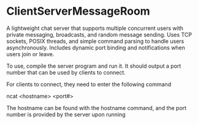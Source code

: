 # ClientServerMessageRoom
A lightweight chat server that supports multiple concurrent users with private messaging, broadcasts, and random message sending. Uses TCP sockets, POSIX threads, and simple command parsing to handle users asynchronously. Includes dynamic port binding and notifications when users join or leave.

To use, compile the server program and run it. It should output a port number that can be used by clients to connect.

For clients to connect, they need to enter the following command

  ncat \<hostname> \<port#>

  The hostname can be found with the hostname command, and the port number is provided by the server upon running
